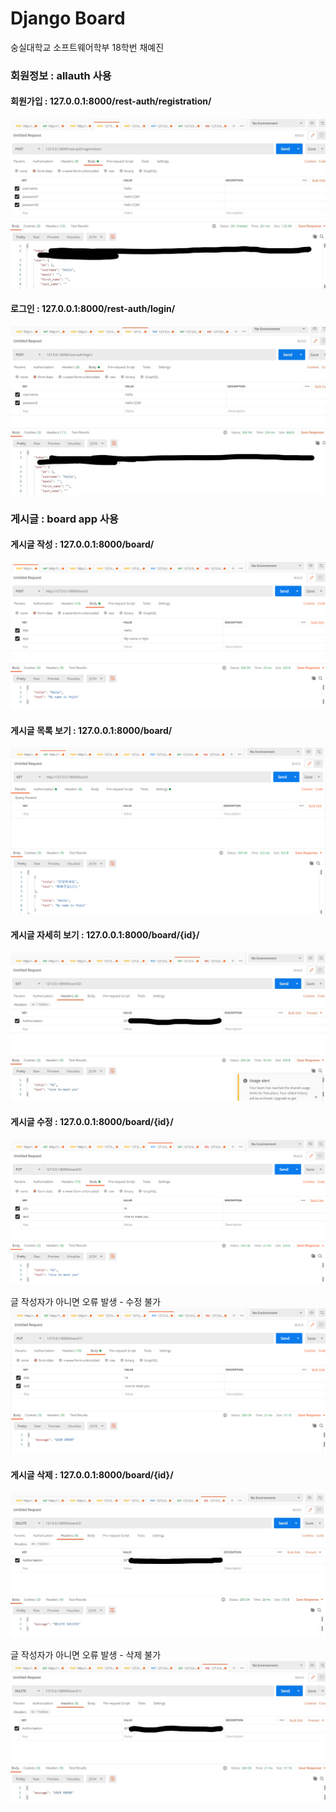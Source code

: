 # Django Board

숭실대학교 소프트웨어학부 18학번 채예진

### 회원정보 : allauth 사용
#### 회원가입 : 127.0.0.1:8000/rest-auth/registration/
![image.jpg](image.jpg)
#### 로그인 : 127.0.0.1:8000/rest-auth/login/
![image2.jpg](image2.jpg)
####
### 게시글 : board app 사용
#### 게시글 작성 : 127.0.0.1:8000/board/
![img.png](img.png)
#### 게시글 목록 보기 : 127.0.0.1:8000/board/
![img_3.png](img_3.png)
#### 게시글 자세히 보기 : 127.0.0.1:8000/board/{id}/
![image3.jpg](image3.jpg)
#### 게시글 수정 : 127.0.0.1:8000/board/{id}/
![img_4.png](img_4.png)

글 작성자가 아니면 오류 발생 - 수정 불가
![img_5.png](img_5.png)
#### 게시글 삭제 : 127.0.0.1:8000/board/{id}/
![image5.jpg](image5.jpg)

글 작성자가 아니면 오류 발생 - 삭제 불가
![image4.jpg](image4.jpg)
###
